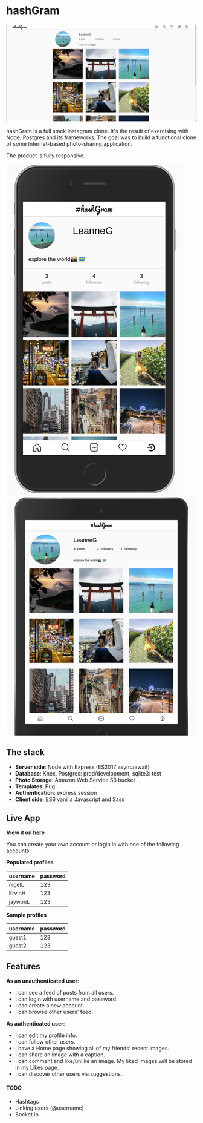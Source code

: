 # hashGram

![hashGram](public/screenshot-1.png )

hashGram is a full stack Instagram clone. It's the result of exercising with Node, Postgres and its frameworks.
The goal was to build a functional clone of some Internet-based photo-sharing application.

The product is fully responsive.

![hashGram](public/screenshot-2.png )
![hashGram](public/screenshot-3.png )


## The stack
- **Server side**: Node with Express (ES2017 async/await)
- **Database**: Knex, Postgres: prod/development, sqlite3: test
- **Photo Storage**: Amazon Web Service S3 bucket
- **Templates**: Pug
- **Authentication**: express session
- **Client side**: ES6 vanilla Javascript and Sass

## Live App
**View it on [here](https://leoltl-hashgram.herokuapp.com/)**

You can create your own account or login in with one of the following accounts:

**Populated profiles**

|username|password|
|---|---|
|nigelL|123|
|ErvinH|123|
|jaywonL|123|

**Sample profiles**

|username|password|
|---|---|
|guest1|123|
|guest2|123|


## Features
**As an unauthenticated user**:
- I can see a feed of posts from all users.
- I can login with username and password.
- I can create a new account.
- I can browse other users' feed.

**As authenticated user**:
- I can edit my profile info.
- I can follow other users.
- I have a Home page showing all of my friends' recent images.
- I can share an image with a caption.
- I can comment and like/unlike an image. My liked images will be stored in my Likes page.
- I can discover other users via suggestions.


#### TODO
- Hashtags
- Linking users (\@username)
- Socket.io
